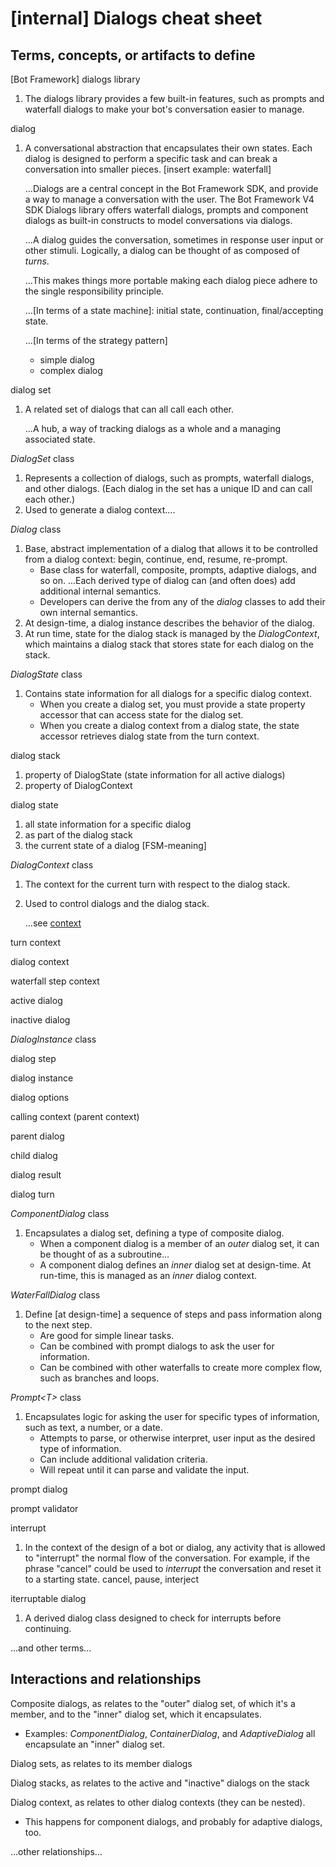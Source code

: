 # [internal] Dialogs cheat sheet

## Terms, concepts, or artifacts to define

[Bot Framework] dialogs library

1. The dialogs library provides a few built-in features, such as
    prompts and waterfall dialogs to make your bot's conversation
    easier to manage.

dialog

1. A conversational abstraction that encapsulates their own states. Each dialog is designed to perform a specific task and can break a conversation into smaller pieces. [insert example: waterfall]

    ...Dialogs are a central concept in the Bot Framework SDK, and provide a way to manage a conversation with the user. The Bot Framework V4 SDK Dialogs library offers waterfall dialogs, prompts and component dialogs as built-in constructs to model conversations via dialogs.

    ...A dialog guides the conversation, sometimes in response user input or other stimuli. Logically, a dialog can be thought of as composed of _turns_.

    ...This makes things more portable making each dialog piece adhere to the single responsibility principle.

    ...[In terms of a state machine]: initial state, continuation, final/accepting state.

    ...[In terms of the strategy pattern]

    - simple dialog
    - complex dialog

dialog set

1. A related set of dialogs that can all call each other.

    ...A hub, a way of tracking dialogs as a whole and a managing associated state.

_DialogSet_ class

1. Represents a collection of dialogs, such as prompts, waterfall dialogs, and other dialogs. (Each dialog in the set has a unique ID and can call each other.)
1. Used to generate a dialog context....

_Dialog_ class

1. Base, abstract implementation of a dialog that allows it to be controlled from a dialog context: begin, continue, end, resume, re-prompt.
    - Base class for waterfall, composite, prompts, adaptive dialogs, and so on.
        ...Each derived type of dialog can (and often does) add additional internal semantics.
    - Developers can derive the from any of the _dialog_ classes to add their own internal semantics.
1. At design-time, a dialog instance describes the behavior of the dialog.
1. At run time, state for the dialog stack is managed by the _DialogContext_, which maintains a dialog stack that stores state for each dialog on the stack.

_DialogState_ class

1. Contains state information for all dialogs for a specific dialog context.
    - When you create a dialog set, you must provide a state property accessor that can access state for the dialog set.
    - When you create a dialog context from a dialog state, the state accessor retrieves dialog state from the turn context.

dialog stack

1. property of DialogState (state information for all active dialogs)
1. property of DialogContext

dialog state

1. all state information for a specific dialog
1. as part of the dialog stack
1. the current state of a dialog [FSM-meaning]

_DialogContext_ class

1. The context for the current turn with respect to the dialog stack.
1. Used to control dialogs and the dialog stack.

    ...see [context](https://en.wikipedia.org/wiki/Context_(computing))

turn context

dialog context

waterfall step context

active dialog

inactive dialog

_DialogInstance_ class

dialog step

dialog instance

dialog options

calling context (parent context)

parent dialog

child dialog

dialog result

dialog turn

_ComponentDialog_ class

1. Encapsulates a dialog set, defining a type of composite dialog.
    - When a component dialog is a member of an _outer_ dialog set, it can be thought of as a subroutine...
    - A component dialog defines an _inner_ dialog set at design-time. At run-time, this is managed as an _inner_ dialog context.

_WaterFallDialog_ class

1. Define [at design-time] a sequence of steps and pass information along to the next step.
    - Are good for simple linear tasks.
    - Can be combined with prompt dialogs to ask the user for information.
    - Can be combined with other waterfalls to create more complex flow, such as branches and loops.

_Prompt\<T>_ class

1. Encapsulates logic for asking the user for specific types of information, such as text, a number, or a date.
    - Attempts to parse, or otherwise interpret, user input as the desired type of information.
    - Can include additional validation criteria.
    - Will repeat until it can parse and validate the input.

prompt dialog

prompt validator

interrupt

1. In the context of the design of a bot or dialog, any activity that is allowed to "interrupt"
	the normal flow of the conversation. For example, if the phrase "cancel" could be used to
	_interrupt_ the conversation and reset it to a starting state.
cancel, pause, interject

iterruptable dialog

1. A derived dialog class designed to check for interrupts before continuing.

...and other terms...

## Interactions and relationships

Composite dialogs, as relates to the "outer" dialog set, of which it's a member, and to the "inner" dialog set, which it encapsulates.

- Examples: _ComponentDialog_, _ContainerDialog_, and _AdaptiveDialog_ all encapsulate an "inner" dialog set.

Dialog sets, as relates to its member dialogs

Dialog stacks, as relates to the active and "inactive" dialogs on the stack

Dialog context, as relates to other dialog contexts (they can be nested).

- This happens for component dialogs, and probably for adaptive dialogs, too.

...other relationships...
